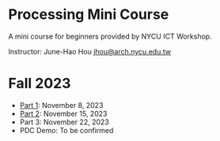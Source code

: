 # Processing Mini Course
A mini course for beginners provided by NYCU ICT Workshop.

Instructor: June-Hao Hou <jhou@arch.nycu.edu.tw>

# Fall 2023
* [Part 1](Part01): November 8, 2023
* [Part 2](Part02): November 15, 2023
* Part 3: November 22, 2023
* PDC Demo: To be confirmed
